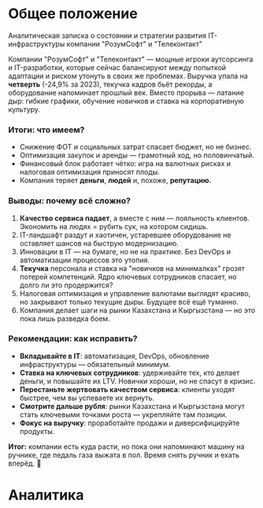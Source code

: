 # Общее положение

Аналитическая записка о состоянии и стратегии развития IT-инфраструктуры компании "РозумСофт" и "Телеконтакт"

Компании "РозумСофт" и "Телеконтакт" — мощные игроки аутсорсинга и IT-разработки, которые сейчас балансируют между попыткой адаптации и риском утонуть в своих же проблемах. Выручка упала на **четверть** (-24,9% за 2023), текучка кадров бьёт рекорды, а оборудование напоминает прошлый век. Вместо прорыва — латание дыр: гибкие графики, обучение новичков и ставка на корпоративную культуру.  

### Итоги: что имеем?
- Снижение ФОТ и социальных затрат спасает бюджет, но не бизнес.  
- Оптимизация закупок и аренды — грамотный ход, но половинчатый.  
- Финансовый блок работает чётко: игра на валютных рисках и налоговая оптимизация приносят плоды.  
- Компания теряет **деньги**, **людей** и, похоже, **репутацию.**  

### Выводы: почему всё сложно?
1. **Качество сервиса падает**, а вместе с ним — лояльность клиентов. Экономить на людях = рубить сук, на котором сидишь.  
2. IT-ландшафт раздут и хаотичен, устаревшее оборудование не оставляет шансов на быструю модернизацию.  
3. Инновации в IT — на бумаге, но не на практике. Без DevOps и автоматизации процессов это утопия.  
4. **Текучка** персонала и ставка на "новичков на минималках" грозят потерей компетенций. Ядро ключевых сотрудников спасает, но долго ли это продержится?  
5. Налоговая оптимизация и управление валютами выглядят красиво, но закрывают только текущие дыры. Будущее всё ещё туманно.  
6. Компания делает шаги на рынки Казахстана и Кыргызстана — но это пока лишь разведка боем.  


### Рекомендации: как исправить?
- **Вкладывайте в IT**: автоматизация, DevOps, обновление инфраструктуры — обязательный минимум.  
- **Ставка на ключевых сотрудников**: удерживайте тех, кто делает деньги, и повышайте их LTV. Новички хороши, но не спасут в кризис.  
- **Перестаньте жертвовать качеством сервиса**: клиенты уходят быстрее, чем вы успеваете их вернуть.  
- **Смотрите дальше рубля**: рынки Казахстана и Кыргызстана могут стать ключевыми точками роста — укрепляйте там позиции.  
- **Фокус на выручку**: проработайте продажи и диверсифицируйте продукты.  

**Итог:** компании есть куда расти, но пока они напоминают машину на ручнике, где педаль газа выжата в пол. Время снять ручник и ехать вперёд. 🚀

# Аналитика
